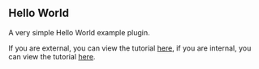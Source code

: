 ## Hello World

A very simple Hello World example plugin.

If you are external, you can view the tutorial [here](../../dev_docs/getting_started/hello_world_plugin.mdx), if you are internal, you can view the tutorial [here](https://docs.elastic.dev/kibana-dev-docs/hello-world-app).
